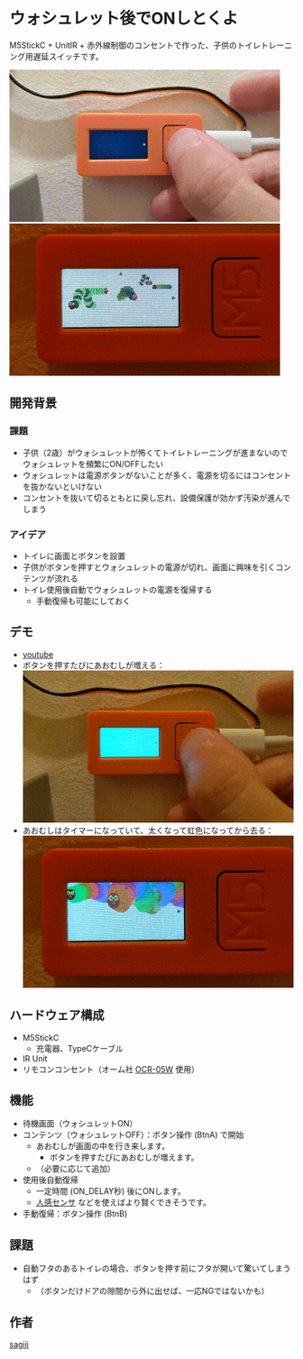 ウォシュレット後でONしとくよ
===

M5StickC + UnitIR + 赤外線制御のコンセントで作った、子供のトイレトレーニング用遅延スイッチです。

![hoge](images/a.gif)
![hoge](images/c.gif)

## 開発背景
### 課題
- 子供（2歳）がウォシュレットが怖くてトイレトレーニングが進まないのでウォシュレットを頻繁にON/OFFしたい
- ウォシュレットは電源ボタンがないことが多く、電源を切るにはコンセントを抜かないといけない
- コンセントを抜いて切るともとに戻し忘れ、設備保護が効かず汚染が進んでしまう

### アイデア
- トイレに画面とボタンを設置
- 子供がボタンを押すとウォシュレットの電源が切れ、画面に興味を引くコンテンツが流れる
- トイレ使用後自動でウォシュレットの電源を復帰する
    - 手動復帰も可能にしておく

## デモ
- [youtube](https://www.youtube.com/watch?v=YmZ89waXX18)
- ボタンを押すたびにあおむしが増える：<br>![hoge](images/b.gif)
- あおむしはタイマーになっていて、太くなって虹色になってから去る：<br>![hoge](images/d.gif)

## ハードウェア構成
- M5StickC
    - 充電器、TypeCケーブル
- IR Unit
- リモコンコンセント（オーム社 [OCR-05W](https://www.ohm-electric.co.jp/product/c23/c2313/19582/) 使用）

## 機能
- 待機画面（ウォシュレットON）
- コンテンツ（ウォシュレットOFF）：ボタン操作 (BtnA) で開始
    - あおむしが画面の中を行き来します。
        - ボタンを押すたびにあおむしが増えます。
    - （必要に応じて追加）
- 使用後自動復帰
    - 一定時間 (ON_DELAY秒) 後にONします。
    - [人感センサ](https://www.switch-science.com/catalog/5756/) などを使えばより賢くできそうです。
- 手動復帰：ボタン操作 (BtnB) 

## 課題
- 自動フタのあるトイレの場合、ボタンを押す前にフタが開いて驚いてしまうはず
    - （ボタンだけドアの隙間から外に出せば、一応NGではないかも）

## 作者
[sagiii](https://github.com/sagiii)
